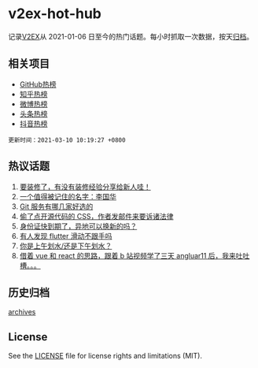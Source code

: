 # v2ex-hot-hub

 记录[V2EX](https://www.v2ex.com/)从 2021-01-06 日至今的热门话题。每小时抓取一次数据，按天[归档](archives)。
 
 ## 相关项目

- [GitHub热榜](https://github.com/snaildev/github-hot-hub)
- [知乎热榜](https://github.com/snaildev/zhihu-hot-hub)
- [微博热榜](https://github.com/snaildev/weibo-hot-hub)
- [头条热榜](https://github.com/snaildev/toutiao-hot-hub)
- [抖音热榜](https://github.com/snaildev/douyin-hot-hub)


 `更新时间：2021-03-10 10:19:27 +0800`

## 热议话题

1. [要装修了，有没有装修经验分享给新人哇！](https://www.v2ex.com/t/759859)
1. [一个值得被记住的名字：李国华](https://www.v2ex.com/t/760143)
1. [Git 服务有哪几家好选的](https://www.v2ex.com/t/759966)
1. [偷了点开源代码的 CSS，作者发邮件来要诉诸法律](https://www.v2ex.com/t/759932)
1. [身份证快到期了，异地可以换新的吗？](https://www.v2ex.com/t/759929)
1. [有人发现 flutter 滑动不跟手吗](https://www.v2ex.com/t/759885)
1. [你是上午划水/还是下午划水？](https://www.v2ex.com/t/759971)
1. [借着 vue 和 react 的思路，跟着 b 站视频学了三天 angluar11 后，我来吐吐槽。。。](https://www.v2ex.com/t/759986)

## 历史归档

[archives](archives)

## License

See the [LICENSE](LICENSE) file for license rights and limitations (MIT).
